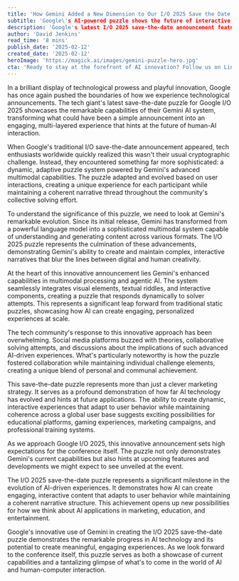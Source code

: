 ```yaml
---
title: 'How Gemini Added a New Dimension to Our I/O 2025 Save the Date Puzzle'
subtitle: 'Google\'s AI-powered puzzle shows the future of interactive announcements'
description: 'Google's latest I/O 2025 save-the-date announcement features an innovative AI-powered puzzle that showcases Gemini's advanced capabilities in creating dynamic, adaptive experiences. The puzzle demonstrates significant progress in AI technology and hints at exciting future applications in various fields.'
author: 'David Jenkins'
read_time: '8 mins'
publish_date: '2025-02-12'
created_date: '2025-02-12'
heroImage: 'https://magick.ai/images/gemini-puzzle-hero.jpg'
cta: 'Ready to stay at the forefront of AI innovation? Follow us on LinkedIn for regular insights into groundbreaking developments like this and more!'
---
```


In a brilliant display of technological prowess and playful innovation, Google has once again pushed the boundaries of how we experience technological announcements. The tech giant's latest save-the-date puzzle for Google I/O 2025 showcases the remarkable capabilities of their Gemini AI system, transforming what could have been a simple announcement into an engaging, multi-layered experience that hints at the future of human-AI interaction.

When Google's traditional I/O save-the-date announcement appeared, tech enthusiasts worldwide quickly realized this wasn't their usual cryptographic challenge. Instead, they encountered something far more sophisticated: a dynamic, adaptive puzzle system powered by Gemini's advanced multimodal capabilities. The puzzle adapted and evolved based on user interactions, creating a unique experience for each participant while maintaining a coherent narrative thread throughout the community's collective solving effort.

To understand the significance of this puzzle, we need to look at Gemini's remarkable evolution. Since its initial release, Gemini has transformed from a powerful language model into a sophisticated multimodal system capable of understanding and generating content across various formats. The I/O 2025 puzzle represents the culmination of these advancements, demonstrating Gemini's ability to create and maintain complex, interactive narratives that blur the lines between digital and human creativity.

At the heart of this innovative announcement lies Gemini's enhanced capabilities in multimodal processing and agentic AI. The system seamlessly integrates visual elements, textual riddles, and interactive components, creating a puzzle that responds dynamically to solver attempts. This represents a significant leap forward from traditional static puzzles, showcasing how AI can create engaging, personalized experiences at scale.

The tech community's response to this innovative approach has been overwhelming. Social media platforms buzzed with theories, collaborative solving attempts, and discussions about the implications of such advanced AI-driven experiences. What's particularly noteworthy is how the puzzle fostered collaboration while maintaining individual challenge elements, creating a unique blend of personal and communal achievement.

This save-the-date puzzle represents more than just a clever marketing strategy. It serves as a profound demonstration of how far AI technology has evolved and hints at future applications. The ability to create dynamic, interactive experiences that adapt to user behavior while maintaining coherence across a global user base suggests exciting possibilities for educational platforms, gaming experiences, marketing campaigns, and professional training systems.

As we approach Google I/O 2025, this innovative announcement sets high expectations for the conference itself. The puzzle not only demonstrates Gemini's current capabilities but also hints at upcoming features and developments we might expect to see unveiled at the event.

The I/O 2025 save-the-date puzzle represents a significant milestone in the evolution of AI-driven experiences. It demonstrates how AI can create engaging, interactive content that adapts to user behavior while maintaining a coherent narrative structure. This achievement opens up new possibilities for how we think about AI applications in marketing, education, and entertainment.

Google's innovative use of Gemini in creating the I/O 2025 save-the-date puzzle demonstrates the remarkable progress in AI technology and its potential to create meaningful, engaging experiences. As we look forward to the conference itself, this puzzle serves as both a showcase of current capabilities and a tantalizing glimpse of what's to come in the world of AI and human-computer interaction.
